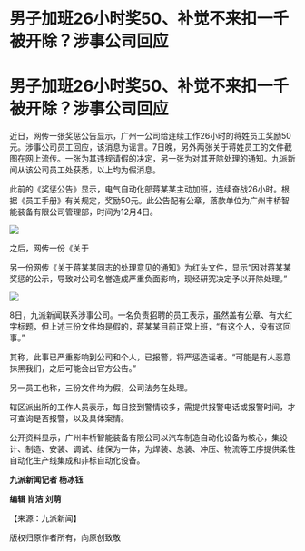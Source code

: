 # 男子加班26小时奖50、补觉不来扣一千被开除？涉事公司回应

# 男子加班26小时奖50、补觉不来扣一千被开除？涉事公司回应

近日，网传一张奖惩公告显示，广州一公司给连续工作26小时的蒋姓员工奖励50元。涉事公司员工回应，该消息为谣言。7日晚，另外两张关于蒋姓员工的文件截图在网上流传。一张为其违规请假的决定，另一张为对其开除处理的通知。九派新闻从该公司员工处获悉，以上均为假消息。

此前的《奖惩公告》显示，电气自动化部蒋某某主动加班，连续奋战26小时。根据《员工手册》有关规定，奖励50元。此公告配有公章，落款单位为广州丰桥智能装备有限公司管理部，时间为12月4日。

![](https://inews.gtimg.com/om_bt/O28vZ15um_gqCeJXOdTaX44jozGLl8AboWw3Ii1jWLNPYAA/1000)

之后，网传一份《关于

另一份网传《关于蒋某某同志的处理意见的通知》为红头文件，显示“因对蒋某某奖惩的公示，导致对公司名誉造成严重负面影响，现经研究决定予以开除处理。”

![](https://inews.gtimg.com/om_bt/Ob2zARlbrYhhMXxnaMT4dLpYHgFGcRsjh7K-7Pbliah6YAA/1000)

8日，九派新闻联系涉事公司。一名负责招聘的员工表示，虽然盖有公章、有大红字标题，但上述三份文件均是假的，蒋某某目前正常上班，“有这个人，没有这回事。”

其称，此事已严重影响到公司和个人，已报警，将严惩造谣者。“可能是有人恶意抹黑我们，之后可能会出官方公告。”

另一员工也称，三份文件均为假，公司法务在处理。

辖区派出所的工作人员表示，每日接到警情较多，需提供报警电话或报警时间，才可查询是否报警，以及具体案情。

公开资料显示，广州丰桥智能装备有限公司以汽车制造自动化设备为核心，集设计、制造、安装、调试、维保为一体，为焊装、总装、冲压、物流等工序提供柔性自动化生产线集成和非标自动化设备。

**九派新闻记者 杨冰钰**

**编辑 肖洁 刘萌**

【来源：九派新闻】

版权归原作者所有，向原创致敬

